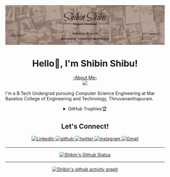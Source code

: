 <img src="/Banner.png">
<h1 align="center">Hello👋, I'm Shibin Shibu!</h1>
<p align="center">
<a href="https://shibinshibu01.bio.link/">-About Me-</a><br>
<img src="https://komarev.com/ghpvc/?username=shibinshibu01&color=blueviolet"/>
</p>

<p>I'm a B.Tech Undergrad pursuing Computer Science Engineering at Mar Baselios College of Engineering and Technology, Thiruvananthapuram.</p>

<details align="center">
  <summary>GitHub Trophies🏆</summary>
<p align="center">
  <a href="https://github.com/ryo-ma/github-profile-trophy" target="_blank">
    <img src="https://github-profile-trophy.vercel.app/?username=shibinshibu01&theme=discord"/>
  </a>
</p>
</details>

<h2 align="center">Let's Connect!</h2> 

<p align="center">
<a href="https://www.linkedin.com/in/shibinshibu01/" target="_blank">
<img alt="LinkedIn" src="https://img.shields.io/badge/linkedin%20-%230077B5.svg?&style=for-the-badge&logo=linkedin&logoColor=white"/>
</a>
<a href="https://github.com/shibinshibu01" target="_blank">
<img src=https://img.shields.io/badge/github-%2324292e.svg?&style=for-the-badge&logo=github&logoColor=white alt=github style="margin-bottom: 5px;" />
</a>
<a href="https://twitter.com/shibinshibu01" target="_blank">
<img src=https://img.shields.io/badge/twitter-%2300acee.svg?&style=for-the-badge&logo=twitter&logoColor=white alt=twitter style="margin-bottom: 5px;" />
</a>
<a href="https://instagram.com/shibinshibu01" target="_blank">
<img src=https://img.shields.io/badge/instagram-%23E4405F.svg?&style=for-the-badge&logo=instagram&logoColor=white alt=instagram style="margin-bottom: 5px;" />
</a>
<a href="mailto:shibinsb01@gmail.com">
<img alt="Gmail" src="https://img.shields.io/badge/Gmail-D14836?style=for-the-badge&logo=gmail&logoColor=white" />
</p> 

<hr>

<div align = "center">

![Shibin's Github Status](https://github-readme-stats.vercel.app/api?username=shibinshibu01&show_icons=true&title_color=3793c4&icon_color=ffbb00&text_color=ffffff&bg_color=000000)

<hr>

[![Shibin's github activity graph](https://activity-graph.herokuapp.com/graph?username=shibinshibu01&theme=xcode)](https://github.com/RiyaMathew-11)
